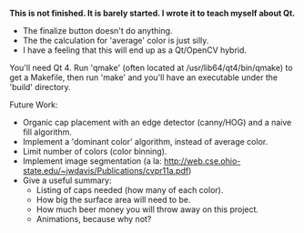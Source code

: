 **This is not finished. It is barely started. I wrote it to teach myself about
Qt.**

 * The finalize button doesn't do anything.
 * The the calculation for 'average' color is just silly.
 * I have a feeling that this will end up as a Qt/OpenCV hybrid.

You'll need Qt 4. Run 'qmake' (often located at /usr/lib64/qt4/bin/qmake) to
get a Makefile, then run 'make' and you'll have an executable under the 'build'
directory.

Future Work:
 * Organic cap placement with an edge detector (canny/HOG) and a naive fill
algorithm.
 * Implement a 'dominant color' algorithm, instead of average color.
 * Limit number of colors (color binning).
 * Implement image segmentation (a la: http://web.cse.ohio-state.edu/~jwdavis/Publications/cvpr11a.pdf)
 * Give a useful summary:
   * Listing of caps needed (how many of each color).
   * How big the surface area will need to be.
   * How much beer money you will throw away on this project.
   * Animations, because why not?

